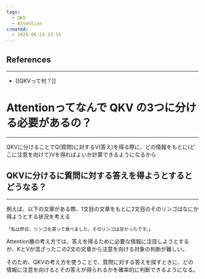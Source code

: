 ```yaml
---
tags:
  - QKV
  - Attention
created:
  - 2025-08-23 23:55
---
```




## References
---
- [[QKVって何？]]

# Attentionってなんで QKV の3つに分ける必要があるの？
---
QKVに分けることでQ(質問)に対するV(答え)を得る際に、どの情報をもとに(どこに注意を向けて)Vを得ればよいか計算できるようになるから

## QKVに分けるに質問に対する答えを得ようとするとどうなる？
---
例えば、以下の文章がある際、1文目の文章をもとに2文目のそのリンゴはなにか得ようとする状況を考える

```
「私は昨日、リンゴを買って食べました。そのリンゴは甘かったです。」
```

Attention層の考え方では、答えを得るために必要な情報に注目しようとするが、KとVが混ざったこの2文の文章から注意を向ける対象の判断が難しい。

そのため、QKVの考え方を使うことで、質問に対する答えを探すときに、どの情報に注意を向けるとその答えが得られるかを確率的に判断できるようになる。